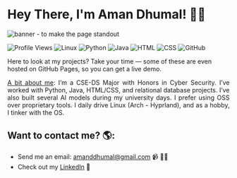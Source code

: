 # Hey There, I'm Aman Dhumal! 👋🏽

<img src="https://i.postimg.cc/wx1QcK0m/1320325.png" alt="banner - to make the page standout">

![Profile Views](https://komarev.com/ghpvc/?username=AMN-D&style=flat-square)
![Linux](https://img.shields.io/badge/Linux-Arch_Hyprland-blue?logo=arch-linux)
![Python](https://img.shields.io/badge/Python-3776AB?logo=python&logoColor=white)
![Java](https://img.shields.io/badge/Java-007396?logo=java&logoColor=white)
![HTML](https://img.shields.io/badge/HTML5-E34F26?logo=html5&logoColor=white)
![CSS](https://img.shields.io/badge/CSS3-1572B6?logo=css3&logoColor=white)
![GitHub](https://img.shields.io/badge/GitHub-AMN--D-black?logo=github)

Here to look at my projects? Take your time — some of these are even hosted on GitHub Pages, so you can get a live demo.
<div align="justify">
<u>A bit about me</u>: I’m a CSE-DS Major with Honors in Cyber Security. I’ve worked with Python, Java, HTML/CSS, and relational database projects. I’ve also built several AI models during my university days. I prefer using OSS over proprietary tools. I daily drive Linux (Arch - Hyprland), and as a hobby, I tinker with the OS.
</div>

## Want to contact me? 🌎: <a href="https://github.com/AMN-D"></a>
- Send me an email: <a href="mailto:amanddhumal@gmail.com">amanddhumal@gmail.com</a> 📹 ✍🏾
- Check out my <a href="https://www.linkedin.com/in/aman-dhumal-b2aa73373/">LinkedIn</a> 💼
<!-- - Solving coding puzzles over at <a href="https://leetcode.com/AMN-D/"> Leetcode</a> 🏓 --> 
<!-- - See my designs on <a href="https://dribbble.com/AMANDDHUMAL">Dribbble</a> 🎨 -->
